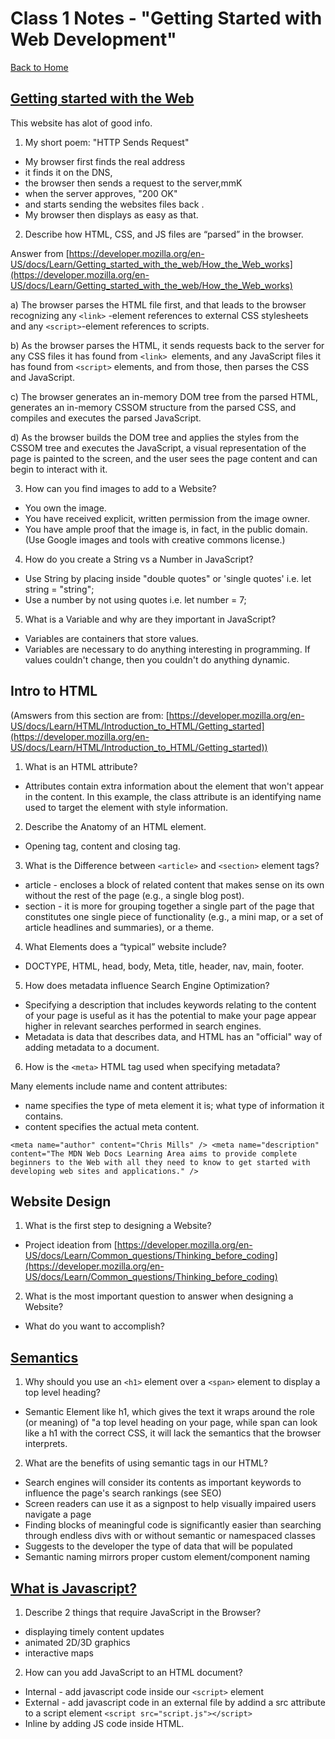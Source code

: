 # Class 1 Notes - "Getting Started with Web Development"

[Back to Home](../README.md)

## [Getting started with the Web](https://developer.mozilla.org/en-US/docs/Learn/Getting_started_with_the_web) 
This website has alot of good info.

1) My short poem: "HTTP Sends Request"

+ My browser first finds the real address
+ it finds it on the DNS,
+ the browser then sends a request to the server,mmK
+ when the server approves, "200 OK"
+ and starts sending the websites files back .
+ My browser then displays as easy as that.

2) Describe how HTML, CSS, and JS files are “parsed” in the browser.

Answer from [https://developer.mozilla.org/en-US/docs/Learn/Getting_started_with_the_web/How_the_Web_works](https://developer.mozilla.org/en-US/docs/Learn/Getting_started_with_the_web/How_the_Web_works)

  a) The browser parses the HTML file first, and that leads to the browser recognizing any `<link>` -element references to external CSS stylesheets and any `<script>`-element references to scripts.

  b) As the browser parses the HTML, it sends requests back to the server for any CSS files it has found from `<link> `elements, and any JavaScript files it has found from `<script>` elements, and from those, then parses the CSS and JavaScript.

  c) The browser generates an in-memory DOM tree from the parsed HTML, generates an in-memory CSSOM structure from the parsed CSS, and compiles and executes the parsed JavaScript.

  d) As the browser builds the DOM tree and applies the styles from the CSSOM tree and executes the JavaScript, a visual representation of the page is painted to the screen, and the user sees the page content and can begin to interact with it.

3) How can you find images to add to a Website?

+ You own the image.
+ You have received explicit, written permission from the image owner.
+ You have ample proof that the image is, in fact, in the public domain. (Use Google images and tools with creative commons license.)


4) How do you create a String vs a Number in JavaScript?

+ Use String by placing inside "double quotes" or 'single quotes' i.e. let string = "string";
+ Use a number by not using quotes i.e. let number = 7;

5) What is a Variable and why are they important in JavaScript?

+ Variables are containers that store values. 
+ Variables are necessary to do anything interesting in programming. If values couldn't change, then you couldn't do anything dynamic.


## Intro to HTML
(Amswers from this section are from: [https://developer.mozilla.org/en-US/docs/Learn/HTML/Introduction_to_HTML/Getting_started](https://developer.mozilla.org/en-US/docs/Learn/HTML/Introduction_to_HTML/Getting_started))

1) What is an HTML attribute?
+ Attributes contain extra information about the element that won't appear in the content. In this example, the class attribute is an identifying name used to target the element with style information.

2) Describe the Anatomy of an HTML element.
+ Opening tag, content and closing tag.

3) What is the Difference between `<article>` and `<section>` element tags?

+ article - encloses a block of related content that makes sense on its own without the rest of the page (e.g., a single blog post).
+ section - it is more for grouping together a single part of the page that constitutes one single piece of functionality (e.g., a mini map, or a set of article headlines and summaries), or a theme. 

4) What Elements does a “typical” website include?
+ DOCTYPE, HTML, head, body, Meta, title, header, nav,  main, footer.

5) How does metadata influence Search Engine Optimization?

+ Specifying a description that includes keywords relating to the content of your page is useful as it has the potential to make your page appear higher in relevant searches performed in search engines.
+ Metadata is data that describes data, and HTML has an "official" way of adding metadata to a document.

6) How is the `<meta>` HTML tag used when specifying metadata?

Many <meta> elements include name and content attributes:

+ name specifies the type of meta element it is; what type of information it contains.
+ content specifies the actual meta content.

`<meta name="author" content="Chris Mills" />
<meta
  name="description"
  content="The MDN Web Docs Learning Area aims to provide
complete beginners to the Web with all they need to know to get
started with developing web sites and applications." />`




## Website Design

1) What is the first step to designing a Website?

+ Project ideation from [https://developer.mozilla.org/en-US/docs/Learn/Common_questions/Thinking_before_coding](https://developer.mozilla.org/en-US/docs/Learn/Common_questions/Thinking_before_coding)

2) What is the most important question to answer when designing a Website?

+ What do you want to accomplish?

## [Semantics](https://developer.mozilla.org/en-US/docs/Glossary/Semantics)

1) Why should you use an `<h1>` element over a `<span>` element to display a top level heading?

+ Semantic Element like h1, which gives the text it wraps around the role (or meaning) of "a top level heading on your page, while span can look like a h1 with the correct CSS, it will lack the semantics that the browser interprets.

2) What are the benefits of using semantic tags in our HTML?

+ Search engines will consider its contents as important keywords to influence the page's search rankings (see SEO)
+ Screen readers can use it as a signpost to help visually impaired users navigate a page
+ Finding blocks of meaningful code is significantly easier than searching through endless divs with or without semantic or namespaced classes
+ Suggests to the developer the type of data that will be populated
+ Semantic naming mirrors proper custom element/component naming

## [What is Javascript?](https://developer.mozilla.org/en-US/docs/Learn/JavaScript/First_steps/What_is_JavaScript#what_is_javascript_doing_on_your_page)

1) Describe 2 things that require JavaScript in the Browser?

+ displaying timely content updates
+ animated 2D/3D graphics
+ interactive maps

2) How can you add JavaScript to an HTML document?

+ Internal - add javascript code inside our `<script>` element
+ External - add javascript code in an external file by addind a src attribute to a script element `<script src="script.js"></script>`
+ Inline by adding JS code inside HTML.
